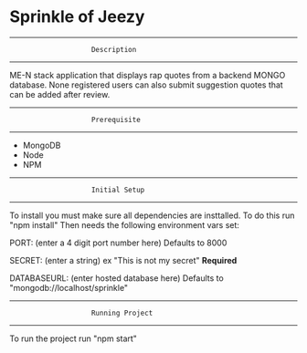 # Sprinkle of Jeezy
******************************************************************
						Description
******************************************************************

ME-N stack application that displays rap quotes from a backend MONGO database. None registered users can also submit suggestion quotes that can be added after review.  

******************************************************************
						Prerequisite
******************************************************************
- MongoDB
- Node 
- NPM

******************************************************************
						Initial Setup
******************************************************************
To install you must make sure all dependencies are insttalled.  To do this run "npm install"
Then needs the following environment vars set:

PORT: (enter a 4 digit port number here) Defaults to 8000

SECRET: (enter a string) ex "This is not my secret" <b>Required</b>

DATABASEURL: (enter hosted database here) Defaults to "mongodb://localhost/sprinkle"

******************************************************************
						Running Project
******************************************************************
To run the project run "npm start"





